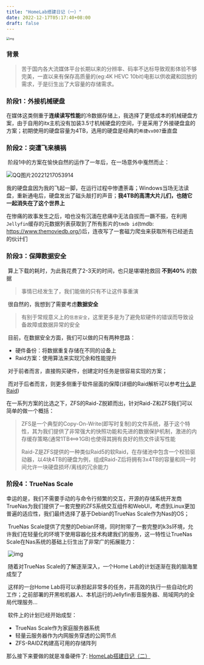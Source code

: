 ```yaml
---
title: "HomeLab搭建日记（一）"
date: 2022-12-17T05:17:40+08:00
draft: false
---
```


<img src="https://kevinmatt-1303917904.cos.ap-chengdu.myqcloud.com/20201018113823.png" alt="img" style="zoom:50%;" />

### 背景

>  苦于国内各大流媒体平台长期以来的分辨率、码率不达标导致观影体验不够完美，一直以来有保存高质量的(eg:4K HEVC 10bit)电影以供收藏和回放的需求，于是衍生出了大容量的存储需求。
### 阶段1：外接机械硬盘

​	在媒体这类侧重于**连续读写性能**的冷数据存储上，我选择了更低成本的机械硬盘方案，由于自用的itx主机没有加装3.5寸机械硬盘的空间，于是采用了外接硬盘盒的方案；初期使用的硬盘容量为4TB，选用的硬盘是经典的`希捷vx007`垂直盘

### 阶段2：突遭飞来横祸

​	阶段1中的方案在愉快自然的运作了一年后，在一场意外中戛然而止：

![QQ图片20221217053914](https://kevinmatt-1303917904.cos.ap-chengdu.myqcloud.com/img/QQ%25E5%259B%25BE%25E7%2589%258720221217053914.jpg)

​	我的硬盘盒因为我的飞起一脚，在运行过程中惨遭荼毒；Windows当场无法读盘，重新通电后，硬盘发出了磁头敲打的声音；**我4TB的高清大片儿们，也随它一起消失在了这个世界上**

​	在惨痛的故事发生之后，咱也没有沉湎在悲痛中无法自拔而一蹶不振，在利用`Jellyfin`缓存的元数据列表获取到了所有影片的`tmdb id`(tmdb: https://www.themoviedb.org/)后，连夜写了一套磁力爬虫来获取所有已经逝去的伙计们

### 阶段3：保障数据安全

​	算上下载的耗时，为此我花费了2-3天的时间，也只是堪堪抢救回 **不到40%** 的数据

> 事情已经发生了，我们能做的只有不让这件事重演

​	很自然的，我想到了需要考虑**数据安全**

> 有别于常规意义上的`信息安全`，这里更多是为了避免软硬件的错误而导致设备故障或数据异常的安全

​	目前，在数据安全方面，我们可以做的只有两种思路：

- 硬件备份：将数据重复存储在不同的设备上
- Raid方案：使用算法来实现冗余和性能提升

​	对于前者而言，直接购买硬件，创建定时任务是很容易实现的方案；

​	而对于后者而言，则更多侧重于软件层面的保障(详细的Raid解析可以参考[什么是Raid](https://kevinmatt.top/posts/what-is-raid/))

​	在一系列方案的比选之下，ZFS的Raid-Z脱颖而出，针对Raid-Z和ZFS我们可以简单的做一个概括：

> ZFS是一个典型的Copy-On-Write(即写时复制)的文件系统，基于这个特性，其为我们提供了非常强大的快照功能和先进的数据保护机制，激进的内存缓存策略(通常1TB<==>1GB)也使得其拥有良好的热文件读写性能
>
> Raid-Z是ZFS提供的一种类似Raid5的软Raid，在存储池中包含一个校验驱动器，以4块4TB的硬盘为例，组成Raid-Z后将拥有3x4TB的容量和同一时间允许一块硬盘损坏/离线的冗余能力

### 	阶段4：TrueNas Scale

​	幸运的是，我们不需要手动的与命令行频繁的交互，开源的存储系统开发商TrueNas为我们提供了一套完整的ZFS系统交互组件和WebUI，考虑到Linux更加普遍的适应性，我们最终选择了基于Debian的TrueNas Scale作为Nas的OS；

​	TrueNas Scale提供了完整的Debian环境，同时附带了一套完整的k3s环境，允许我们在轻量化的环境下使用容器化技术构建我们的服务，这一特性让TrueNas Scale在Nas系统的基础上衍生出了非常广的拓展能力：

​	![img](https://kevinmatt-1303917904.cos.ap-chengdu.myqcloud.com/img/TrueNAS_SCALE_Software_Features_Half_Circle_Illustration_2022-1024x612.png)

​	随着对TrueNas Scale的了解逐渐深入，一个Home Lab的计划逐渐在我的脑海里成型了

​	这样的一台Home Lab将可以承担起非常多的任务，并高效的执行一些自动化的工作；之前部署的开黑啦机器人、本机运行的Jellyfin影音服务器、局域网内的全局代理服务…

​	软件上的计划已经开始成型：

- TrueNas Scale作为家庭服务器系统
- 轻量云服务器作为内网服务穿透的公网节点
- ZFS-RAIDZ构建高可用的存储阵列

那么接下来要做的就是准备硬件了: [HomeLab搭建日记（二）]()

